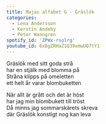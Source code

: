 ```yaml
---
title: Majas alfabet G - Gräslök
categories:
  - Lena Andersson
  - Kerstin Andeby
  - Peter Wanngren
spotify_id: 'ZPWx-rsolrg'
youtube_id: 6xDgZRHaZ1Q39omwUQ7tY1
---
```

Gräslök med sitt goda strå\
har en stjälk med blomma på\
Stråna klipps på omeletten\
ett helt år varar blombuketten

När allt är grått och det är höst\
har jag min blombukett till tröst\
Då minns jag sommarskärets skreva\
där Gräslök konstigt nog kan leva
